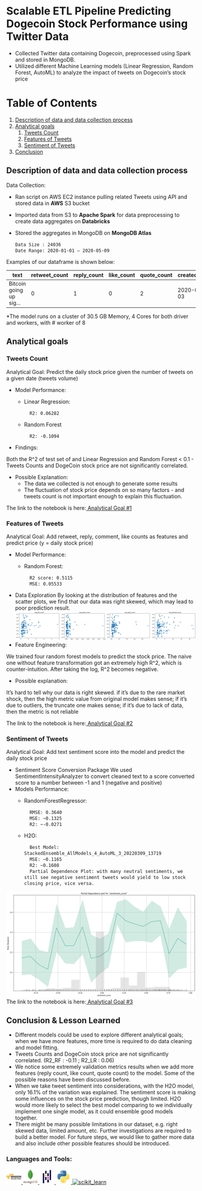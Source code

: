 # Scalable ETL Pipeline Predicting Dogecoin Stock Performance using Twitter Data

- Collected Twitter data containing Dogecoin, preprocessed using Spark and stored in MongoDB. 
- Utilized different Machine Learning models (Linear Regression, Random Forest, AutoML) to analyze the impact of tweets on Dogecoin’s stock price  
# Table of Contents
1. [Description of data and data collection process](#description-of-data-and-data-collection-process)
2. [Analytical goals](#analytical-goals)
    1. [Tweets Count](#tweets-count)
    2. [Features of Tweets](#features-of-tweets)
    3. [Sentiment of Tweets](#sentiment-of-tweets)
3. [Conclusion](#conclusion)


## Description of data and data collection process
Data Collection: 
- Ran script on AWS EC2 instance pulling related Tweets using API and stored data in __AWS__ S3 bucket
- Imported data from S3 to __Apache Spark__ for data preprocessing to create data aggregates on __Databricks__
- Stored the aggregates in MongoDB on __MongoDB Atlas__

      Data Size : 24036
      Date Range: 2020-01-01 – 2020-05-09
Examples of our dataframe is shown below:

| text  | retweet_count | reply_count  | like_count | quote_count  | created_date |
| ------------- | ------------- | ------------- | ------------- | ------------- | ------------- |
| Bitcoin going up sig...  | 0 | 1 | 0 | 2 | 2020-02-03 |
     

*The model runs on a cluster of 30.5 GB Memory, 4 Cores for both driver and workers, with # worker of 8

## Analytical goals
### Tweets Count
Analytical Goal: Predict the daily stock price given the number of tweets on a given date (tweets volume)
- Model Performance: 
    - Linear Regression:

            R2: 0.06282
    - Random Forest

            R2: -0.1094

- Findings:

Both the R^2 of test set of and Linear Regression and Random Forest < 0.1 - Tweets Counts and DogeCoin stock price are not significantly correlated.
- Possible Explanation:
    - The data we collected is not enough to generate some results
    - The fluctuation of stock price depends on so many factors - and tweets count is not important enough to explain this fluctuation.


The link to the notebook is here:[ Analytical Goal #1](https://github.com/TinaLiu46/Predicting-Dogecoin-Stock-Performance-using-Twitter-Data/blob/main/Notebooks/Analytical%20Goal%20%231.ipynb)

### Features of Tweets
Analytical Goal: Add retweet, reply, comment, like counts as features and predict price (y = daily stock price)
- Model Performance:
    - Random Forest:
        
            R2 score: 0.5115
            MSE: 0.05533
- Data Exploration
By looking at the distribution of features and the scatter plots, we find that our data was right skewed, which may lead to poor prediction result.
![Goal2](https://github.com/TinaLiu46/Predicting-Dogecoin-Stock-Performance-using-Twitter-Data/blob/main/Images/Goal2.png?raw=true "Title")
- Feature Engineering:

We trained four random forest models to predict the stock price. The naive one without feature transformation got an extremely high R^2, which is counter-intuition. After taking the log, R^2 becomes negative.
- Possible explanation:

It’s hard to tell why our data is right skewed. if it’s due to the rare market shock, then the high metric value from original model makes sense; if it’s due to outliers, the truncate one makes sense; if it’s due to lack of data, then the metric is not reliable

The link to the notebook is here:[ Analytical Goal #2](https://github.com/TinaLiu46/Predicting-Dogecoin-Stock-Performance-using-Twitter-Data/blob/main/Notebooks/Analytical%20Goal%20%232.ipynb)

### Sentiment of Tweets
Analytical Goal: Add text sentiment score into the model and predict the daily stock price
- Sentiment Score Conversion Package
We used SentimentIntensityAnalyzer to convert cleaned text to a score converted score to a number between -1 and 1 (negative and positive)
- Models Performance:
    - RandomForestRegressor:

            RMSE: 0.3640
            MSE: ~0.1325
            R2: ~-0.0271
    - H2O:
    
            Best Model: StackedEnsemble_AllModels_4_AutoML_3_20220309_13719
            MSE: ~0.1165
            R2: ~0.1608
            Partial Dependence Plot: with many neutral sentiments, we still see negative sentiment tweets would yield to low stock closing price, vice versa.
![Goal2](https://github.com/TinaLiu46/Predicting-Dogecoin-Stock-Performance-using-Twitter-Data/blob/main/Images/goal3.png?raw=true "Title")
The link to the notebook is here:[ Analytical Goal #3](https://github.com/TinaLiu46/Predicting-Dogecoin-Stock-Performance-using-Twitter-Data/blob/main/Notebooks/Analytical%20Goal%20%233.ipynb)

## Conclusion & Lesson Learned
- Different models could be used to explore different analytical goals; when we have more features, more time is required to do data cleaning and model fitting.
- Tweets Counts and DogeCoin stock price are not significantly correlated. (R2_RF : -0.11 ; R2_LR : 0.06)
- We notice some extremely validation metrics results when we add more features (reply count, like count,
quote count) to the model. Some of the possible reasons have been discussed before.
- When we take tweet sentiment into considerations, with the H2O model, only 16.1% of the variation was
explained. The sentiment score is making some influences on the stock price prediction, though limited. H2O would more likely to select the best model comparing to we individually implement one single model, as it could ensemble good models together.
- There might be many possible limitations in our dataset, e.g. right skewed data, limited amount, etc. Further investigations are required to build a better model. For future steps, we would like to gather more data and also include other possible features should be introduced.


<h3 align="left">Languages and Tools:</h3>
<p align="left"> <a href="https://aws.amazon.com" target="_blank" rel="noreferrer"> <img src="https://raw.githubusercontent.com/devicons/devicon/master/icons/amazonwebservices/amazonwebservices-original-wordmark.svg" alt="aws" width="40" height="40"/> </a> <a href="https://www.mongodb.com/" target="_blank" rel="noreferrer"> <img src="https://raw.githubusercontent.com/devicons/devicon/master/icons/mongodb/mongodb-original-wordmark.svg" alt="mongodb" width="40" height="40"/> </a> <a href="https://pandas.pydata.org/" target="_blank" rel="noreferrer"> <img src="https://raw.githubusercontent.com/devicons/devicon/2ae2a900d2f041da66e950e4d48052658d850630/icons/pandas/pandas-original.svg" alt="pandas" width="40" height="40"/> </a> <a href="https://www.python.org" target="_blank" rel="noreferrer"> <img src="https://raw.githubusercontent.com/devicons/devicon/master/icons/python/python-original.svg" alt="python" width="40" height="40"/> </a> <a href="https://scikit-learn.org/" target="_blank" rel="noreferrer"> <img src="https://upload.wikimedia.org/wikipedia/commons/0/05/Scikit_learn_logo_small.svg" alt="scikit_learn" width="40" height="40"/> </a> </p>
